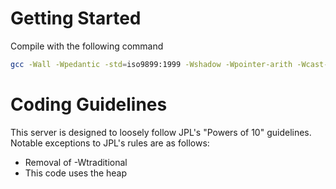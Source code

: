 # Getting Started
Compile with the following command
```bash
gcc -Wall -Wpedantic -std=iso9899:1999 -Wshadow -Wpointer-arith -Wcast-qual -Wcast-align -Wstrict-prototypes -Wmissing-prototypes -Wconversion main.c parse_request.c helpers.c && ./a.out
```

# Coding Guidelines
This server is designed to loosely follow JPL's "Powers of 10" guidelines. Notable exceptions to JPL's rules are as follows:
- Removal of -Wtraditional
- This code uses the heap
